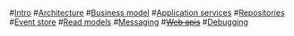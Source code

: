 #[Intro](intro.md)
#[Architecture](architecture.md)
#[Business model](domain_model.md)
#[Application services](application_services.md)
#[Repositories](repositories.md)
#[Event store](event_store.md)
#[Read models](read_models.md)
#[Messaging](messaging.md)
#[~~Web apis~~](intro.md)
#[Debugging](debugging.md)